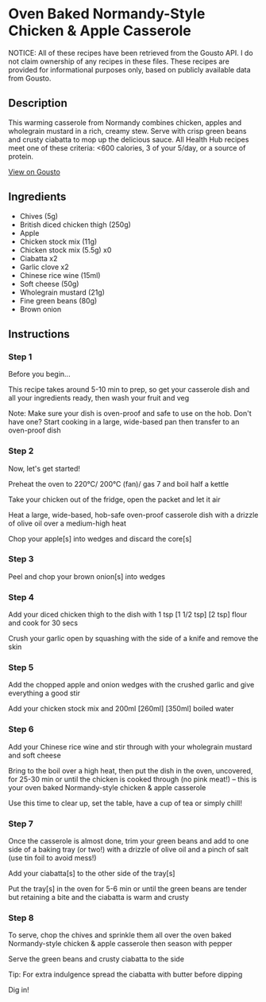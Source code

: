 # Oven Baked Normandy-Style Chicken & Apple Casserole

NOTICE: All of these recipes have been retrieved from the Gousto API. I do not claim ownership of any recipes in these files. These recipes are provided for informational purposes only, based on publicly available data from Gousto.

## Description

This warming casserole from Normandy combines chicken, apples and wholegrain mustard in a rich, creamy stew. Serve with crisp green beans and crusty ciabatta to mop up the delicious sauce. All Health Hub recipes meet one of these criteria: <600 calories, 3 of your 5/day, or a source of protein.

[View on Gousto](https://www.gousto.co.uk/recipes/cookbook/oven-baked-normandy-chicken-apple-casserole)

## Ingredients

- Chives (5g)
- British diced chicken thigh (250g)
- Apple
- Chicken stock mix (11g)
- Chicken stock mix (5.5g) x0
- Ciabatta x2
- Garlic clove x2
- Chinese rice wine (15ml)
- Soft cheese (50g)
- Wholegrain mustard (21g)
- Fine green beans (80g)
- Brown onion

## Instructions


### Step 1

Before you begin...

This recipe takes around 5-10 min to prep, so get your casserole dish and all your ingredients ready, then wash your fruit and veg

Note: Make sure your dish is oven-proof and safe to use on the hob. Don't have one? Start cooking in a large, wide-based pan then transfer to an oven-proof dish


### Step 2

Now, let's get started!

Preheat the oven to 220°C/ 200°C (fan)/ gas 7 and boil half a kettle

Take your chicken out of the fridge, open the packet and let it air

Heat a large, wide-based, hob-safe oven-proof casserole dish with a drizzle of olive oil over a medium-high heat

Chop your apple[s] into wedges and discard the core[s]


### Step 3

Peel and chop your brown onion[s] into wedges


### Step 4

Add your diced chicken thigh to the dish with 1 tsp<span class="text-purple"> [1 1/2 tsp]</span> <span class="text-danger">[2 tsp]</span> flour and cook for 30 secs

Crush your garlic open by squashing with the side of a knife and remove the skin


### Step 5

Add the chopped apple and onion wedges with the crushed garlic and give everything a good stir

Add your chicken stock mix and 200ml<span class="text-purple"> [260ml]</span> <span class="text-danger">[350ml]</span> boiled water


### Step 6

Add your Chinese rice wine and stir through with your wholegrain mustard and soft cheese

Bring to the boil over a high heat, then put the dish in the oven, uncovered, for 25-30 min or until the chicken is cooked through (no pink meat!) – this is your oven baked Normandy-style chicken & apple casserole

Use this time to clear up, set the table, have a cup of tea or simply chill!


### Step 7

Once the casserole is almost done, trim your green beans and add to one side of a baking tray (or two!) with a drizzle of olive oil and a pinch of salt (use tin foil to avoid mess!)

Add your ciabatta[s] to the other side of the tray[s]

Put the tray[s] in the oven for 5-6 min or until the green beans are tender but retaining a bite and the ciabatta is warm and crusty

### Step 8

To serve, chop the chives and sprinkle them all over the oven baked Normandy-style chicken & apple casserole then season with pepper

Serve the green beans and crusty ciabatta to the side

Tip: For extra indulgence spread the ciabatta with butter before dipping

Dig in!


